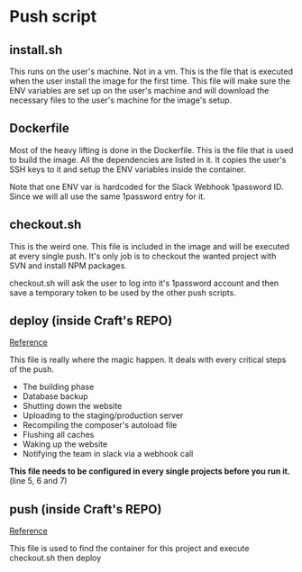 # Push script

## install.sh
This runs on the user's machine. Not in a vm. This is the file that is executed when the user install the image for the first time.
This file will make sure the ENV variables are set up on the user's machine and will download the necessary files to the user's machine for the image's setup.

## Dockerfile
Most of the heavy lifting is done in the Dockerfile. This is the file that is used to build the image. All the dependencies are listed in it. It copies the user's SSH keys to it and setup the ENV variables inside the container.

Note that one ENV var is hardcoded for the Slack Webhook 1password ID. Since we will all use the same 1password entry for it.

## checkout.sh
This is the weird one. This file is included in the image and will be executed at every single push. It's only job is to checkout the wanted project with SVN and install NPM packages.

checkout.sh will ask the user to log into it's 1password account and then save a temporary token to be used by the other push scripts.

## deploy (inside Craft's REPO)
[Reference](https://github.com/DeuxHuitHuit/craft-template/blob/master/deploy)

This file is really where the magic happen. It deals with every critical steps of the push.

- The building phase
- Database backup
- Shutting down the website
- Uploading to the staging/production server
- Recompiling the composer's autoload file
- Flushing all caches
- Waking up the website
- Notifying the team in slack via a webhook call

**This file needs to be configured in every single projects before you run it.** (line 5, 6 and 7)

## push (inside Craft's REPO)
[Reference](https://github.com/DeuxHuitHuit/craft-template/blob/master/push)

This file is used to find the container for this project and execute checkout.sh then deploy
